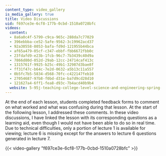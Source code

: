 ```yaml
---
content_type: video_gallery
is_media_gallery: true
title: Video Discussions
uid: f697ce3e-6cf8-177b-0cbd-1510a0728bfc
videos:
  content:
  - 8a6a0c4f-5799-c9ca-965c-288da7c77029
  - 396ebbba-ce52-5afe-9562-3c19962acd37
  - 92a30558-8053-bafa-fd9d-121955b44bca
  - af65a479-05cf-c347-ebbf-fbb6672fbb0c
  - 23fdafd9-e23b-1fcb-96c7-7b3439c40d9a
  - 7866d80d-052d-29ab-12cc-24714caf413c
  - 1315761f-9925-b25c-49b1-32987d3bae8f
  - ff31f47c-b64c-7e2d-0632-a5b13c11a557
  - 0b5fc7b5-5834-d568-70fc-c422147feb10
  - 27054687-97b8-f0bd-d31e-ba7d9cd28d10
  - 121627a4-6ff1-fea8-d93c-7b4acd40b9b4
  website: 5-95j-teaching-college-level-science-and-engineering-spring-2009
---
```


At the end of each lesson, students completed feedback forms to comment on what worked and what was confusing during that lesson. At the start of the following lesson, I addressed these comments. In these video discussions, I have linked the lesson with its corresponding questions as a learning aid, even though I would not have been able to do so in real time. Due to technical difficulties, only a portion of lecture 1 is available for viewing; lecture 6 is missing except for the answers to lecture 6 questions generated in lecture 7.

{{< video-gallery "f697ce3e-6cf8-177b-0cbd-1510a0728bfc" >}}

